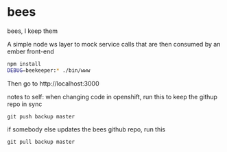 # bees
bees, I keep them

A simple node ws layer to mock service calls that are then consumed by an ember front-end
```sh
npm install
DEBUG=beekeeper:* ./bin/www
```

Then go to http://localhost:3000

notes to self:
when changing code in openshift, run this to keep the githup repo in sync
```
git push backup master
```

if somebody else updates the bees github repo, run this
```
git pull backup master
```
